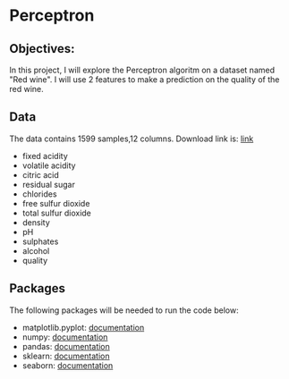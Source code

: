 # Perceptron
## Objectives:
In this project, I will explore the Perceptron algoritm on a dataset named "Red wine". I will use 2 features to make a prediction on the quality of the red wine. 


## Data
The data contains 1599 samples,12 columns. Download link is: [link](https://archive.ics.uci.edu/ml/datasets/wine+quality)
* fixed acidity
* volatile acidity
* citric acid
* residual sugar
* chlorides
* free sulfur dioxide
* total sulfur dioxide
* density
* pH
* sulphates
* alcohol
* quality

## Packages
The following packages will be needed to run the code below:
*   matplotlib.pyplot: [documentation](https://matplotlib.org/stable/api/_as_gen/matplotlib.pyplot.html)
*   numpy: [documentation](https://numpy.org/devdocs/)
*   pandas: [documentation](https://pandas.pydata.org/docs/)
*   sklearn: [documentation](https://scikit-learn.org/stable/)
*   seaborn: [documentation](https://seaborn.pydata.org/)
